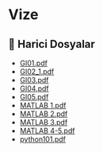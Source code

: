 # Vize


<!--Index-->

## 📂 Harici Dosyalar

- [GI01.pdf](./GI01.pdf)
- [GI02_1.pdf](./GI02_1.pdf)
- [GI03.pdf](./GI03.pdf)
- [GI04.pdf](./GI04.pdf)
- [GI05.pdf](./GI05.pdf)
- [MATLAB 1.pdf](./MATLAB%201.pdf)
- [MATLAB 2.pdf](./MATLAB%202.pdf)
- [MATLAB 3.pdf](./MATLAB%203.pdf)
- [MATLAB 4-5.pdf](./MATLAB%204-5.pdf)
- [python101.pdf](./python101.pdf)


<!--Index-->

